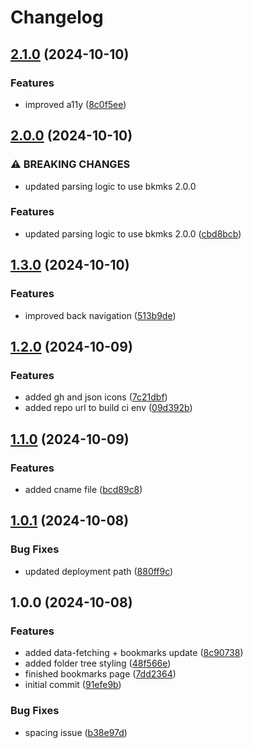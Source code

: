 # Changelog

## [2.1.0](https://github.com/nico-i/links.nico.ismaili.de/compare/v2.0.0...v2.1.0) (2024-10-10)


### Features

* improved a11y ([8c0f5ee](https://github.com/nico-i/links.nico.ismaili.de/commit/8c0f5ee420ceb027b51778d6846dbb0b8b5041e7))

## [2.0.0](https://github.com/nico-i/links.nico.ismaili.de/compare/v1.3.0...v2.0.0) (2024-10-10)


### ⚠ BREAKING CHANGES

* updated parsing logic to use bkmks 2.0.0

### Features

* updated parsing logic to use bkmks 2.0.0 ([cbd8bcb](https://github.com/nico-i/links.nico.ismaili.de/commit/cbd8bcbbcf3c481d34614a7e2b1b52da0e4b5769))

## [1.3.0](https://github.com/nico-i/links.nico.ismaili.de/compare/v1.2.0...v1.3.0) (2024-10-10)


### Features

* improved back navigation ([513b9de](https://github.com/nico-i/links.nico.ismaili.de/commit/513b9de4c41c1abc75e588de9286762163ac0005))

## [1.2.0](https://github.com/nico-i/links.nico.ismaili.de/compare/v1.1.0...v1.2.0) (2024-10-09)


### Features

* added gh and json icons ([7c21dbf](https://github.com/nico-i/links.nico.ismaili.de/commit/7c21dbf7dff0cb0f3cf3add6b76578b7e37f5dea))
* added repo url to build ci env ([09d392b](https://github.com/nico-i/links.nico.ismaili.de/commit/09d392b5e684c0f647b24743fc3904e2a9cb0afc))

## [1.1.0](https://github.com/nico-i/bmarks.nico.ismaili.de/compare/v1.0.1...v1.1.0) (2024-10-09)


### Features

* added cname file ([bcd89c8](https://github.com/nico-i/bmarks.nico.ismaili.de/commit/bcd89c8b626b54c5a35dcb47ce96a6f3ee8ddcd7))

## [1.0.1](https://github.com/nico-i/bmarks.nico.ismaili.de/compare/v1.0.0...v1.0.1) (2024-10-08)


### Bug Fixes

* updated deployment path ([880ff9c](https://github.com/nico-i/bmarks.nico.ismaili.de/commit/880ff9c4887d3c0a1005037020f4849bc962162d))

## 1.0.0 (2024-10-08)


### Features

* added data-fetching + bookmarks update ([8c90738](https://github.com/nico-i/bmarks.nico.ismaili.de/commit/8c90738146c3c22c9acc3bba4536b7687e1652be))
* added folder tree styling ([48f566e](https://github.com/nico-i/bmarks.nico.ismaili.de/commit/48f566ef836551aed9b6ba4824ceb5be7987c48d))
* finished bookmarks page ([7dd2364](https://github.com/nico-i/bmarks.nico.ismaili.de/commit/7dd2364cebba93c5b5d59edac86b72ec8628c55d))
* initial commit ([91efe9b](https://github.com/nico-i/bmarks.nico.ismaili.de/commit/91efe9bdc980ed54358764bf800a029ac5e035e6))


### Bug Fixes

* spacing issue ([b38e97d](https://github.com/nico-i/bmarks.nico.ismaili.de/commit/b38e97d631826f77624e04b1a64d686459b5117e))
